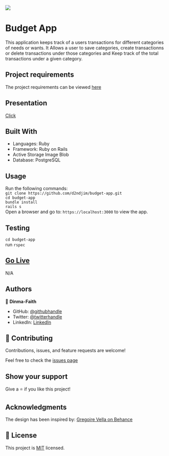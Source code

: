 ![](https://img.shields.io/badge/Microverse-blueviolet)

# Budget App

This application keeps track of a users transactions for different categories of needs or wants. It Allows a user to save categories, create transactionns or delete transactions under those categories and Keep track of the total transactions under a given category.

## Project requirements

The project requirements can be viewed [here](https://github.com/microverseinc/curriculum-rails/blob/main/capstone/rails_capstone.md)

## Presentation

[Click](https://www.loom.com/share/6e49719423784cb4971a1706bd42c46c)

## Built With

- Languages: Ruby
- Framework: Ruby on Rails
- Active Storage Image Blob
- Database: PostgreSQL

## Usage

Run the following commands:</br>
`git clone https://github.com/d2ndjim/budget-app.git`</br>
`cd budget-app`</br>
`bundle install`</br>
`rails s`</br>
Open a browser and go to: `https://localhost:3000` to view the app.

## Testing

`cd budget-app`</br>
run `rspec`

## [Go Live](https://dinmabudget.herokuapp.com/)

N/A

## Authors

👤 **Dinma-Faith**

- GitHub: [@githubhandle](https://github.com/Dinma-Faith)
- Twitter: [@twitterhandle](https://twitter.com/phayte_p)
- LinkedIn: [LinkedIn](https://linkedin.com/in/chidinma-faith)

## 🤝 Contributing

Contributions, issues, and feature requests are welcome!

Feel free to check the [issues page](https://github.com/d2ndjim/budget-app/issues)

## Show your support

Give a ⭐️ if you like this project!

## Acknowledgments

The design has been inspired by: [Gregoire Vella on Behance](https://www.behance.net/gregoirevella)


## 📝 License

This project is [MIT](./license.md) licensed.
